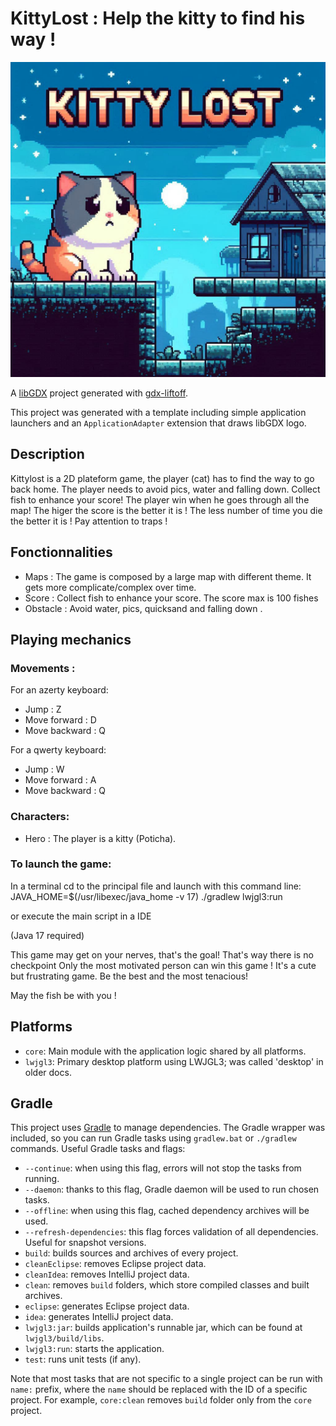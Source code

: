 # KittyLost : Help the kitty to find his way ! 

![Sad Cat Platformer](assets/Menu_screen.png)


A [libGDX](https://libgdx.com/) project generated with [gdx-liftoff](https://github.com/libgdx/gdx-liftoff).

This project was generated with a template including simple application launchers and an `ApplicationAdapter` extension that draws libGDX logo.

## Description

Kittylost is a 2D plateform game, the player (cat) has to find the way to go back home. The player needs to avoid pics, water and falling down. Collect fish to enhance your score! The player win when he goes through all the map! The higer the score is the better it is ! The less number of time you die the better it is ! Pay attention to traps !

## Fonctionnalities

- Maps : The game is composed by a large map with different theme. It gets more complicate/complex over time. 
- Score : Collect fish to enhance your score. The score max is 100 fishes 
- Obstacle : Avoid water, pics, quicksand and falling down .


## Playing mechanics

### Movements :

For an azerty keyboard:

 - Jump : Z
- Move forward : D
- Move backward : Q

For a qwerty keyboard:

 - Jump : W
- Move forward : A
- Move backward : Q

### Characters: 

- Hero : The player is a kitty (Poticha).

### To launch the game: 
In a terminal cd to the principal file and launch with this command line: 
JAVA_HOME=$(/usr/libexec/java_home -v 17) ./gradlew lwjgl3:run

or execute the main script in a IDE 

(Java 17 required) 

This game may get on your nerves, that's the goal! That's way there is no checkpoint Only the most motivated person can win this game ! It's a cute but frustrating game. Be the best and the most tenacious! 

May the fish be with you ! 

## Platforms

- `core`: Main module with the application logic shared by all platforms.
- `lwjgl3`: Primary desktop platform using LWJGL3; was called 'desktop' in older docs.

## Gradle

This project uses [Gradle](https://gradle.org/) to manage dependencies.
The Gradle wrapper was included, so you can run Gradle tasks using `gradlew.bat` or `./gradlew` commands.
Useful Gradle tasks and flags:

- `--continue`: when using this flag, errors will not stop the tasks from running.
- `--daemon`: thanks to this flag, Gradle daemon will be used to run chosen tasks.
- `--offline`: when using this flag, cached dependency archives will be used.
- `--refresh-dependencies`: this flag forces validation of all dependencies. Useful for snapshot versions.
- `build`: builds sources and archives of every project.
- `cleanEclipse`: removes Eclipse project data.
- `cleanIdea`: removes IntelliJ project data.
- `clean`: removes `build` folders, which store compiled classes and built archives.
- `eclipse`: generates Eclipse project data.
- `idea`: generates IntelliJ project data.
- `lwjgl3:jar`: builds application's runnable jar, which can be found at `lwjgl3/build/libs`.
- `lwjgl3:run`: starts the application.
- `test`: runs unit tests (if any).

Note that most tasks that are not specific to a single project can be run with `name:` prefix, where the `name` should be replaced with the ID of a specific project.
For example, `core:clean` removes `build` folder only from the `core` project.

